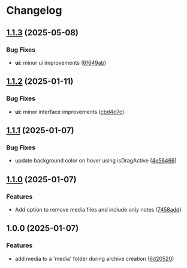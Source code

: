 # Changelog

## [1.1.3](https://github.com/generalentropy/quillpad-backup-to-markdown/compare/v1.1.2...v1.1.3) (2025-05-08)


### Bug Fixes

* **ui:** minor ui improvements ([6f649ab](https://github.com/generalentropy/quillpad-backup-to-markdown/commit/6f649ab53c8bc461af8e93c1471933e23db4b28c))

## [1.1.2](https://github.com/generalentropy/quillpad-backup-to-markdown/compare/v1.1.1...v1.1.2) (2025-01-11)


### Bug Fixes

* **ui:** minor interface improvements ([cbd4d7c](https://github.com/generalentropy/quillpad-backup-to-markdown/commit/cbd4d7cb34a895407385caa7809be0a8f43d7548))

## [1.1.1](https://github.com/generalentropy/quillpad-backup-to-markdown/compare/v1.1.0...v1.1.1) (2025-01-07)


### Bug Fixes

* update background color on hover using isDragActive ([4e56466](https://github.com/generalentropy/quillpad-backup-to-markdown/commit/4e56466f3d7e73242aa9ba7cdc5598608761476f))

## [1.1.0](https://github.com/generalentropy/quillpad-backup-to-markdown/compare/v1.0.0...v1.1.0) (2025-01-07)


### Features

* Add option to remove media files and include only notes ([7458add](https://github.com/generalentropy/quillpad-backup-to-markdown/commit/7458add310ab540f2225d00ac06959e55c00ded1))

## 1.0.0 (2025-01-07)


### Features

* add media to a 'media' folder during archive creation ([6d20520](https://github.com/generalentropy/quillpad-backup-to-markdown/commit/6d205201f76f717de5502f4f0e749f6c4e2b2957))
